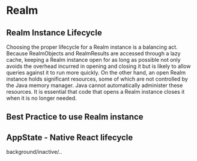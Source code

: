 # Realm

## Realm Instance Lifecycle
Choosing the proper lifecycle for a Realm instance is a balancing act. Because RealmObjects and RealmResults are accessed through a lazy cache, keeping a Realm instance open for as long as possible not only avoids the overhead incurred in opening and closing it but is likely to allow queries against it to run more quickly. On the other hand, an open Realm instance holds significant resources, some of which are not controlled by the Java memory manager. Java cannot automatically administer these resources. It is essential that code that opens a Realm instance closes it when it is no longer needed.


## Best Practice to use Realm instance

## AppState - Native React lifecycle
background/inactive/..
